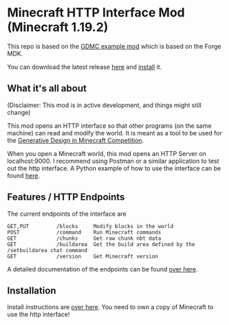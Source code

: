 # Minecraft HTTP Interface Mod (Minecraft 1.19.2)

This repo is based on the [GDMC example mod](https://github.com/Lasbleic/gdmc_java_mod) which is based on the Forge MDK.

You can download the latest release [here](https://github.com/Niels-NTG/gdmc_http_interface/releases/latest) and [install](#Installation) it.

## What it's all about

(Disclaimer: This mod is in active development, and things might still change)

This mod opens an HTTP interface so that other programs (on the same machine) can read and modify the world. It is meant as a tool to be used for the [Generative Design in Minecraft Competition](http://gendesignmc.engineering.nyu.edu/).

When you open a Minecraft world, this mod opens an HTTP Server on localhost:9000. I recommend using Postman or a similar application to test out the http interface. A Python example of how to use the interface can be found [here](https://github.com/avdstaaij/gdpc).

## Features / HTTP Endpoints

The current endpoints of the interface are 

```
GET,PUT         /blocks     Modify blocks in the world
POST            /command    Run Minecraft commands
GET             /chunks     Get raw chunk nbt data
GET             /buildarea  Get the build area defined by the /setbuildarea chat command
GET             /version    Get Minecraft version
```

A detailed documentation of the endpoints can be found [over here](https://github.com/Niels-NTG/gdmc_http_interface/wiki/Interface-Endpoints).

## Installation

Install instructions are [over here](https://github.com/Niels-NTG/gdmc_http_interface/wiki/Installation).
You need to own a copy of Minecraft to use the http interface!
